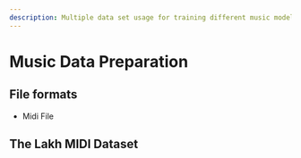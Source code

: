 ```yaml
---
description: Multiple data set usage for training different music models
---
```


# Music Data Preparation

## File formats

* Midi File

## The Lakh MIDI Dataset



